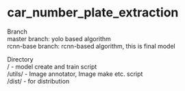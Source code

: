 # car_number_plate_extraction

Branch\
master branch: yolo based algorithm\
rcnn-base branch: rcnn-based algorithm, this is final model

Directory\
/ - model create and train script\
/utils/ - Image annotator, Image make etc. script\
/dist/ - for distribution
